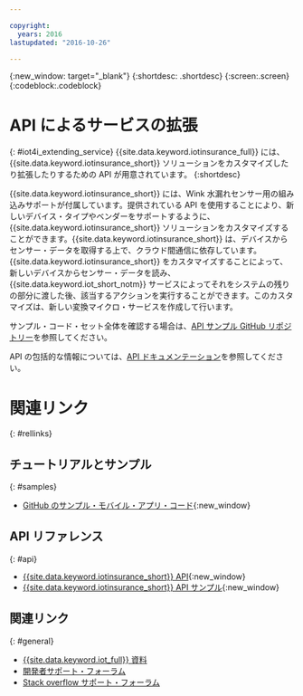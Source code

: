 ```yaml
---

copyright:
  years: 2016
lastupdated: "2016-10-26"

---
```




{:new_window: target="\_blank"}
{:shortdesc: .shortdesc}
{:screen:.screen}
{:codeblock:.codeblock}


# API によるサービスの拡張
{: #iot4i_extending_service}
{{site.data.keyword.iotinsurance_full}} には、{{site.data.keyword.iotinsurance_short}} ソリューションをカスタマイズしたり拡張したりするための API が用意されています。
{:shortdesc}

{{site.data.keyword.iotinsurance_short}} には、Wink 水漏れセンサー用の組み込みサポートが付属しています。提供されている API を使用することにより、新しいデバイス・タイプやベンダーをサポートするように、{{site.data.keyword.iotinsurance_short}} ソリューションをカスタマイズすることができます。{{site.data.keyword.iotinsurance_short}} は、デバイスからセンサー・データを取得する上で、クラウド間通信に依存しています。{{site.data.keyword.iotinsurance_short}} をカスタマイズすることによって、新しいデバイスからセンサー・データを読み、{{site.data.keyword.iot_short_notm}} サービスによってそれをシステムの残りの部分に渡した後、該当するアクションを実行することができます。このカスタマイズは、新しい変換マイクロ・サービスを作成して行います。

サンプル・コード・セット全体を確認する場合は、[API サンプル GitHub リポジトリー](https://github.com/IBM-Bluemix/iot4i-api-examples-nodejs/#iot-for-insurance-api-examples)を参照してください。

API の包括的な情報については、[API ドキュメンテーション](https://iot4i-api-docs.mybluemix.net/)を参照してください。


# 関連リンク
{: #rellinks}

## チュートリアルとサンプル
{: #samples}
* [GitHub のサンプル・モバイル・アプリ・コード](https://github.com/ibm-watson-iot/ioti-mobile){:new_window}

## API リファレンス
{: #api}
* [{{site.data.keyword.iotinsurance_short}} API](https://iot4i-api-docs.mybluemix.net/){:new_window}
* [{{site.data.keyword.iotinsurance_short}} API サンプル](https://github.com/IBM-Bluemix/iot4i-api-examples-nodejs/#iot-for-insurance-api-examples){:new_window}

## 関連リンク
{: #general}
* [{{site.data.keyword.iot_full}} 資料](https://console.ng.bluemix.net/docs/services/IoT/index.html)
* [開発者サポート・フォーラム](https://developer.ibm.com/answers/search.html?f=&type=question&redirect=search%2Fsearch&sort=relevance&q=%2B[iot]%20%2B[bluemix])
* [Stack overflow サポート・フォーラム](http://stackoverflow.com/questions/tagged/ibm-bluemix)
